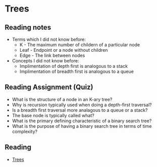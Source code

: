 # Trees

## Reading notes

* Terms which I did not know before:
  * K - The maximum number of childern of a particular node
  * Leaf - Endpoint or a node without children
  * Edge - The link between nodes
* Concepts I did not know before:
  * Implimentation of depth first is analogous to a stack
  * Implimentation of breadth first is analogous to a queue

## Reading Assignment (Quiz)

* What is the structure of a node in an K-ary tree?
* Why is recursion typically used when doing a depth-first traversal?
* Is a breadth first traversal more analagous to a queue or a stack?
* The base node is typically called what?
* What is the primary defining characteristic of a binary search tree?
* What is the purpose of having a binary search tree in terms of time complexity?

## Reading

* [Trees](https://codefellows.github.io/common_curriculum/data_structures_and_algorithms/Code_401/class-15/resources/Trees.html)